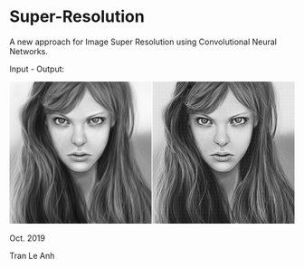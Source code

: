 # Super-Resolution
A new approach for Image Super Resolution using Convolutional Neural Networks.

Input - Output:

![picture](data_sample/input_output.jpg)

Oct. 2019

Tran Le Anh
